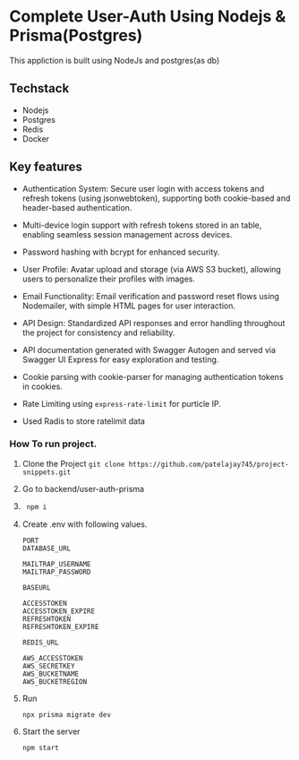 # Complete User-Auth Using Nodejs & Prisma(Postgres)

This appliction is built using NodeJs and postgres(as db)

## Techstack

- Nodejs
- Postgres
- Redis
- Docker

## Key features

- Authentication System: Secure user login with access tokens and refresh tokens (using jsonwebtoken), supporting both cookie-based and header-based authentication.

- Multi-device login support with refresh tokens stored in an table, enabling seamless session management across devices.

- Password hashing with bcrypt for enhanced security.

- User Profile: Avatar upload and storage (via AWS S3 bucket), allowing users to personalize their profiles with images.

- Email Functionality: Email verification and password reset flows using Nodemailer, with simple HTML pages for user interaction.

- API Design: Standardized API responses and error handling throughout the project for consistency and reliability.

- API documentation generated with Swagger Autogen and served via Swagger UI Express for easy exploration and testing.

- Cookie parsing with cookie-parser for managing authentication tokens in cookies.

- Rate Limiting using `express-rate-limit` for purticle IP.

- Used Radis to store ratelimit data

### How To run project.

1. Clone the Project `git clone https://github.com/patelajay745/project-snippets.git`

2. Go to backend/user-auth-prisma

3. ```javascript
    npm i
   ```

4. Create .env with following values.

   ```
   PORT
   DATABASE_URL

   MAILTRAP_USERNAME
   MAILTRAP_PASSWORD

   BASEURL

   ACCESSTOKEN
   ACCESSTOKEN_EXPIRE
   REFRESHTOKEN
   REFRESHTOKEN_EXPIRE

   REDIS_URL

   AWS_ACCESSTOKEN
   AWS_SECRETKEY
   AWS_BUCKETNAME
   AWS_BUCKETREGION
   ```

5. Run

   ```
   npx prisma migrate dev
   ```

6. Start the server
   ```
   npm start
   ```

